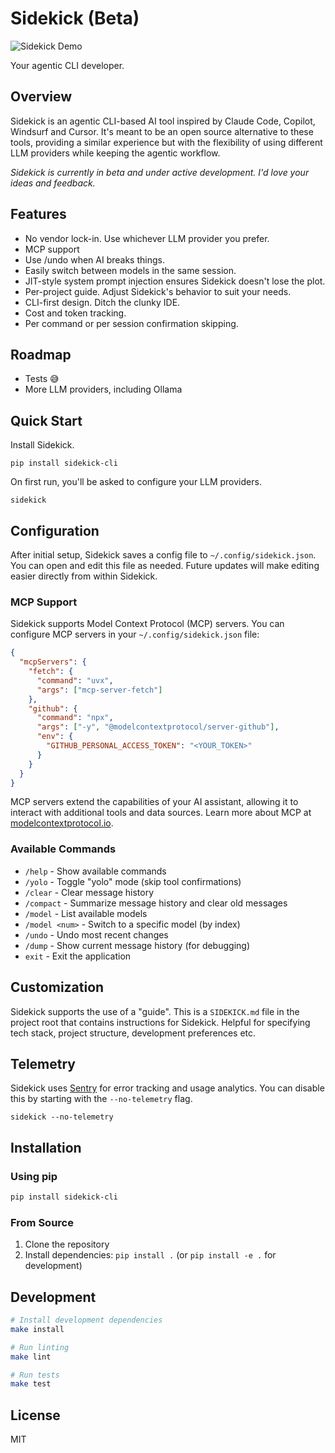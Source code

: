 # Sidekick (Beta)

![Sidekick Demo](screenshot.gif)

Your agentic CLI developer.

## Overview

Sidekick is an agentic CLI-based AI tool inspired by Claude Code, Copilot, Windsurf and Cursor. It's meant
to be an open source alternative to these tools, providing a similar experience but with the flexibility of
using different LLM providers while keeping the agentic workflow.

*Sidekick is currently in beta and under active development. I'd love your ideas and feedback.*

## Features

- No vendor lock-in. Use whichever LLM provider you prefer.
- MCP support
- Use /undo when AI breaks things.
- Easily switch between models in the same session.
- JIT-style system prompt injection ensures Sidekick doesn't lose the plot.
- Per-project guide. Adjust Sidekick's behavior to suit your needs.
- CLI-first design. Ditch the clunky IDE.
- Cost and token tracking.
- Per command or per session confirmation skipping.

## Roadmap

- Tests 😅
- More LLM providers, including Ollama

## Quick Start

Install Sidekick.

```
pip install sidekick-cli
```

On first run, you'll be asked to configure your LLM providers.

```
sidekick
```

## Configuration

After initial setup, Sidekick saves a config file to `~/.config/sidekick.json`. You can open and 
edit this file as needed. Future updates will make editing easier directly from within Sidekick.

### MCP Support

Sidekick supports Model Context Protocol (MCP) servers. You can configure MCP servers in your `~/.config/sidekick.json` file:

```json
{
  "mcpServers": {
    "fetch": {
      "command": "uvx",
      "args": ["mcp-server-fetch"]
    },
    "github": {
      "command": "npx",
      "args": ["-y", "@modelcontextprotocol/server-github"],
      "env": {
        "GITHUB_PERSONAL_ACCESS_TOKEN": "<YOUR_TOKEN>"
      }
    }
  }
}
```

MCP servers extend the capabilities of your AI assistant, allowing it to interact with additional tools and data sources. Learn more about MCP at [modelcontextprotocol.io](https://modelcontextprotocol.io/).

### Available Commands

- `/help` - Show available commands
- `/yolo` - Toggle "yolo" mode (skip tool confirmations)
- `/clear` - Clear message history
- `/compact` - Summarize message history and clear old messages
- `/model` - List available models
- `/model <num>` - Switch to a specific model (by index)
- `/undo` - Undo most recent changes
- `/dump` - Show current message history (for debugging)
- `exit` - Exit the application

## Customization

Sidekick supports the use of a "guide". This is a `SIDEKICK.md` file in the project root that contains
instructions for Sidekick. Helpful for specifying tech stack, project structure, development
preferences etc.

## Telemetry

Sidekick uses [Sentry](https://sentry.io/) for error tracking and usage analytics. You can disable this by
starting with the `--no-telemetry` flag.

```
sidekick --no-telemetry
```

## Installation

### Using pip

```bash
pip install sidekick-cli
```

### From Source

1. Clone the repository
2. Install dependencies: `pip install .` (or `pip install -e .` for development)

## Development

```bash
# Install development dependencies
make install

# Run linting
make lint

# Run tests
make test
```

## License

MIT
